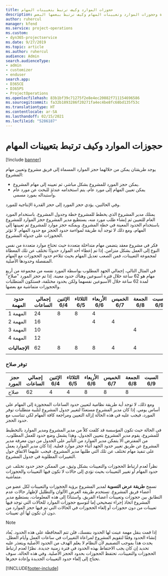 ```yaml
---
title: حجوزات الموارد وكيف ترتبط بتعيينات المهام
description: يقدم هذا الموضوع معلومات حول كيفية إدارة الموارد المسماة وحجوزات الموارد وتعيينات المهام وكيف ترتبط ببعضها البعض.
author: ruhercul
manager: kfend
ms.service: project-operations
ms.custom:
- dyn365-projectservice
ms.date: 9/27/2019
ms.topic: article
ms.author: ruhercul
audience: Admin
search.audienceType:
- admin
- customizer
- enduser
search.app:
- D365CE
- D365PS
- ProjectOperations
ms.openlocfilehash: 83b1bf39c71275f2e8e4ec20082f711154696586
ms.sourcegitcommit: fa32b1893286f20271fa4ec4be8fc68bd135f53c
ms.translationtype: HT
ms.contentlocale: ar-SA
ms.lasthandoff: 02/15/2021
ms.locfileid: "5286187"
---
```

# <a name="resource-bookings-and-how-they-relate-to-task-assignments"></a>حجوزات الموارد وكيف ترتبط بتعيينات المهام

[!include [banner](../includes/psa-now-project-operations.md)]

يوجد طريقتان يمكن من خلالهما حجز الموارد المسماة إلى فريق مشروع وتعيين مهام المشروع:

- يمكن حجز المورد للمشروع بشكل مباشر، ثم تعيينه إلى مهام المشروع.
- يمكن تعيين المهام إلى مورد عام، يتم استخدامه عندئذٍ للبحث عن مورد عام واستبداله بمورد مسمى. 

وفي الحالتين، يؤدي حجز المورد إلى حجز القدرة الإنتاجية للمورد.

يمتلك مدير المشروع الذي يخطط للمشروع خطة وجدول المشروع. باستخدام المورد العام للتعيين ثم إنشاء طلب مورد منه، يستطيع مدير المشروع حجز الموارد للمشروع باستخدام الحدود المعينة في خطة المشروع. ويمكنه حجز موارد للمشروع ثم تعيينها إلى المهام، ومع ذلك لا توجد أية طريقة لمواءمة حدود الحجز مع حدود المهام. لا تؤثر الحجوزات على جدولة المشروع.

فكر في مشروع معقد يتضمن مهام متداخلة متعددة حيث تحتاج موارد متعددة من نفس النوع إلى العمل بشكل متزامن. إذا تم إعطاء أحد الموارد حدودًا تختلف عن تلك المعطاة لمجموعة التعيينات، فمن الصعب تعديل المهام بحيث تتلاءم حدود الحجوزات مع المهام المنفصلة وحدودها الأصلية.

في المثال التالي، إجمالي الجهد المطلوب بواسطة المورد نفسه من مجموعة من أربع مهام هو 62 ساعة خلال فترة أسبوعين وهناك حدود معينة. إذا تم حجز المورد "صلاح‬" لمدة 62 ساعة خلال الأسبوعين نفسهما ولكن بحدود مختلفة، فستكون المتطلبات والحجوزات متماشية مع بعضها.

| **حدود المهمة**    | **إجمالي الساعات** | الإثنين 6/4 | الثلاثاء 6/5 | الأربعاء 6/6 | الخميس 6/7 | الجمعة 6/8 | السبت 6/9 | الأحد 6/10 | الإثنين 6/11 | الثلاثاء 6/12 | الأربعاء 6/13 | الخميس 6/14 | الجمعة 6/15 |
|----------------------|-----------------|--------|--------|--------|--------|--------|--------|---------|---------|---------|---------|---------|---------|
| المهمة 1               | 24              | 8      | 8      | 4      |        |        |        |         |         |         | 4       |         |         |
| المهمة 2               | 16              |        |        | 4      | 4      |        |        |         | 8       |         |         |         |         |
| المهمة 3               | 10              |        |        |        |        | 4      |        |         |         | 4       |         | 2       |         |
| المهمة 4               | 12              |        |        |        |        |        |        |         |         |         | 4       |         | 8       |
|                      |                 |        |        |        |        |        |        |         |         |         |         |         |         |
| **الإجماليات**           | 62              | 8      | 8      | 8      | 4      | 4      |        |         | 8       | 4       | 8       | 2       | 8       |
|                      |                 |        |        |        |        |        |        |         |         |         |         |

### <a name="bobs-availability"></a>توفر صلاح‬
| **حجز المورد** | **إجمالي الساعات** | الإثنين 6/4 | الثلاثاء 6/5 | الأربعاء 6/6 | الخميس 6/7 | الجمعة 6/8 | السبت 6/9 | الأحد 6/10 | الإثنين 6/11 | الثلاثاء 6/12 | الأربعاء 6/13 | الخميس 6/14 | الجمعة 6/15 |
|------------------------|-----------------|--------|--------|--------|--------|--------|--------|---------|---------|---------|---------|---------|---------|
| صلاح                    | 62              | 4      | 4      | 8      | 8      | 8      |        |         | 4       | 4       | 8       | 8       | 6       |

ومع ذلك، لا توجد أية طريقة نظامية لتعيين حدود الساعات المحجوزة إلى المهام على أساس يومي. إذا كان مدير المشروع مستعدًا لتغيير جدول المشروع لتلبية متطلبات توفر المورد، فيجب عليه في هذه الحالة إزالة التعيين ومراجعة كافة المهام لكي تتناسب مع حدود الحجز.

في الحالة حيث تكون المؤسسة قد كلفت كلاً من مدير المشروع ومدير الموارد بالتخطيط للمشروع، يقوم مدير المشروع بتعيين الجدول، وهذا يشمل وضع حدود للعمل المطلوب. من المفترض ألا يتمكن مدير الموارد من التأثير على الجدول من دون معرفة مدير المشروع عن طريق تغيير حدود الجهد أثناء حجز موارد فعلية. إذا كان مدير الموارد يعمل على تنفيذ مهام تختلف عن تلك التي طلبها مدير المشروع، فيجب عليهما الاتفاق حول التغييرات المطلوبة في جدول المشروع.

نظراً لعدم ارتباط الحجوزات والتعيينات بشكل وثيق، من الممكن حجز حدود تختلف عن حدود المهام أو تغيير التعيينات بحيث تؤدي إلى حالات لا تكون فيها التعيينات والحجوزات متماشية.

تسمح **طريقة عرض التسوية** لمدير المشروع برؤية الحجوزات والتعيينات لكل عضو من أعضاء فريق المشروع. تستخدم طريقة العرض الألوان والتظليل لإظهار حالات عدم التطابق بين حجوزات وتعيينات أعضاء الفريق. واستنادًا إلى هذه المعلومات، يستطيع مدير المشروع اتخاذ إجراء تصحيحي إما لتوسيع حجوزات الموارد للحالات التي توجد فيها تعيينات من دون حجوزات أو إلغاء الحجوزات في الحالات التي تم فيها حجز الموارد من دون أن تكون لها أي تعيينات.

> [!NOTE]
> إذا قمت بنقل مهمة عينت لها الحدود بنفسك، فلن تتم المحافظة على هذه الحدود. يُعاد إنشاء الحدود وفقًا لتقويم المشروع لمراعاة التغييرات في ساعات العمل وأيام العطل. يحدث هذا بموجب التصميم لأن النظام لا يعلم الهدف من الحدود الأصلية ويتعذر عليه تحديد إن كان يجب الاحتفاظ بهذه الحدود في فترة زمنية جديدة. نظرًا لعدم ارتباط الحجوزات والتعيينات، تحتفظ الحجوزات بحدود الحجز الأصلية. وفي هذه الحالة، سوف تحتاج إلى إلغاء حدود التعيينات الجديدة وإعادة حجزها.



[!INCLUDE[footer-include](../includes/footer-banner.md)]